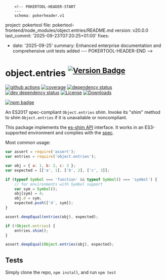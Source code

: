         <!-- POKERTOOL-HEADER-START
        ---
        schema: pokerheader.v1
project: pokertool
file: pokertool-frontend/node_modules/object.entries/README.md
version: v20.0.0
last_commit: '2025-09-23T07:20:25+01:00'
fixes:
- date: '2025-09-25'
  summary: Enhanced enterprise documentation and comprehensive unit tests added
        ---
        POKERTOOL-HEADER-END -->
# object.entries <sup>[![Version Badge][npm-version-svg]][package-url]</sup>

[![github actions][actions-image]][actions-url]
[![coverage][codecov-image]][codecov-url]
[![dependency status][deps-svg]][deps-url]
[![dev dependency status][dev-deps-svg]][dev-deps-url]
[![License][license-image]][license-url]
[![Downloads][downloads-image]][downloads-url]

[![npm badge][npm-badge-png]][package-url]

An ES2017 spec-compliant `Object.entries` shim. Invoke its "shim" method to shim `Object.entries` if it is unavailable or noncompliant.

This package implements the [es-shim API](https://github.com/es-shims/api) interface. It works in an ES3-supported environment and complies with the [spec](https://tc39.github.io/ecma262/#sec-object.entries).

Most common usage:
```js
var assert = require('assert');
var entries = require('object.entries');

var obj = { a: 1, b: 2, c: 3 };
var expected = [['a', 1], ['b', 2], ['c', 3]];

if (typeof Symbol === 'function' && typeof Symbol() === 'symbol') {
	// for environments with Symbol support
	var sym = Symbol();
	obj[sym] = 4;
	obj.d = sym;
	expected.push(['d', sym]);
}

assert.deepEqual(entries(obj), expected);

if (!Object.entries) {
	entries.shim();
}

assert.deepEqual(Object.entries(obj), expected);
```

## Tests
Simply clone the repo, `npm install`, and run `npm test`

[package-url]: https://npmjs.com/package/object.entries
[npm-version-svg]: https://versionbadg.es/es-shims/Object.entries.svg
[deps-svg]: https://david-dm.org/es-shims/Object.entries.svg
[deps-url]: https://david-dm.org/es-shims/Object.entries
[dev-deps-svg]: https://david-dm.org/es-shims/Object.entries/dev-status.svg
[dev-deps-url]: https://david-dm.org/es-shims/Object.entries#info=devDependencies
[npm-badge-png]: https://nodei.co/npm/object.entries.png?downloads=true&stars=true
[license-image]: https://img.shields.io/npm/l/object.entries.svg
[license-url]: LICENSE
[downloads-image]: https://img.shields.io/npm/dm/object.entries.svg
[downloads-url]: https://npm-stat.com/charts.html?package=object.entries
[codecov-image]: https://codecov.io/gh/es-shims/Object.entries/branch/main/graphs/badge.svg
[codecov-url]: https://app.codecov.io/gh/es-shims/Object.entries/
[actions-image]: https://img.shields.io/endpoint?url=https://github-actions-badge-u3jn4tfpocch.runkit.sh/es-shims/Object.entries
[actions-url]: https://github.com/es-shims/Object.entries/actions
